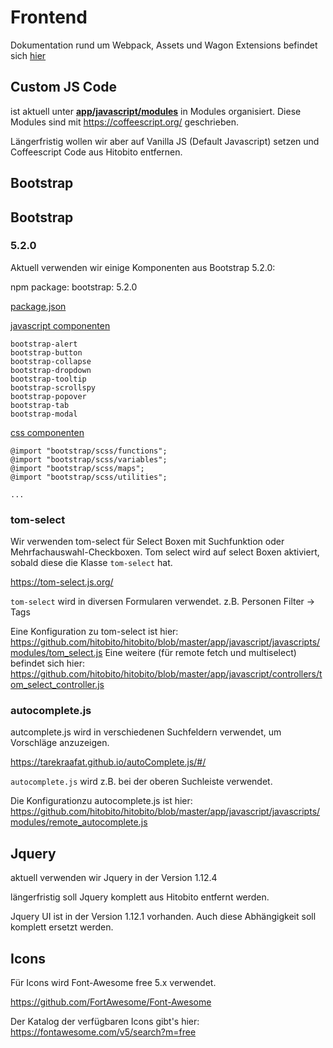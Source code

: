 # Frontend

Dokumentation rund um Webpack, Assets und Wagon Extensions befindet sich [hier](09_frontend/01_webpacker.md)

## Custom JS Code

ist aktuell unter **[app/javascript/modules](https://github.com/hitobito/hitobito/tree/master/app/javascript/javascripts/modules)** in Modules organisiert. Diese Modules sind mit https://coffeescript.org/ geschrieben.

Längerfristig wollen wir aber auf Vanilla JS (Default Javascript) setzen und Coffeescript Code aus Hitobito entfernen.

## Bootstrap

## Bootstrap

### 5.2.0

Aktuell verwenden wir einige Komponenten aus Bootstrap 5.2.0:

npm package: bootstrap: 5.2.0

[package.json](https://github.com/hitobito/hitobito/blob/master/package.json#L13)

[javascript componenten](https://github.com/hitobito/hitobito/blob/master/app/javascript/packs/application.js#L38)

```
bootstrap-alert
bootstrap-button
bootstrap-collapse
bootstrap-dropdown
bootstrap-tooltip
bootstrap-scrollspy
bootstrap-popover
bootstrap-tab
bootstrap-modal
```

[css componenten](https://github.com/hitobito/hitobito/blob/master/app/javascript/packs/application.scss.erb)

```
@import "bootstrap/scss/functions";
@import "bootstrap/scss/variables";
@import "bootstrap/scss/maps";
@import "bootstrap/scss/utilities";

...
```

### tom-select

Wir verwenden tom-select für Select Boxen mit Suchfunktion oder Mehrfachauswahl-Checkboxen. Tom select wird auf select Boxen aktiviert, sobald diese die Klasse `tom-select` hat.

https://tom-select.js.org/

`tom-select` wird in diversen Formularen verwendet. z.B. Personen Filter -> Tags

Eine Konfiguration zu tom-select ist hier: https://github.com/hitobito/hitobito/blob/master/app/javascript/javascripts/modules/tom_select.js
Eine weitere (für remote fetch und multiselect) befindet sich hier: https://github.com/hitobito/hitobito/blob/master/app/javascript/controllers/tom_select_controller.js

### autocomplete.js

autcomplete.js wird in verschiedenen Suchfeldern verwendet, um Vorschläge anzuzeigen.

https://tarekraafat.github.io/autoComplete.js/#/

`autocomplete.js` wird z.B. bei der oberen Suchleiste verwendet.

Die Konfigurationzu autocomplete.js ist hier: https://github.com/hitobito/hitobito/blob/master/app/javascript/javascripts/modules/remote_autocomplete.js

## Jquery

aktuell verwenden wir Jquery in der Version 1.12.4

längerfristig soll Jquery komplett aus Hitobito entfernt werden.

Jquery UI ist in der Version 1.12.1 vorhanden. Auch diese Abhängigkeit soll komplett ersetzt werden.

## Icons

Für Icons wird Font-Awesome free 5.x verwendet.

https://github.com/FortAwesome/Font-Awesome

Der Katalog der verfügbaren Icons gibt's hier: https://fontawesome.com/v5/search?m=free
